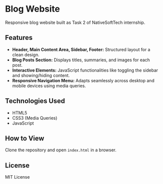 # Blog Website

Responsive blog website built as Task 2 of NativeSoftTech internship.

## Features

- **Header, Main Content Area, Sidebar, Footer:** Structured layout for a clean design.
- **Blog Posts Section:** Displays titles, summaries, and images for each post.
- **Interactive Elements:** JavaScript functionalities like toggling the sidebar and showing/hiding content.
- **Responsive Navigation Menu:** Adapts seamlessly across desktop and mobile devices using media queries.

## Technologies Used

- HTML5
- CSS3 (Media Queries)
- JavaScript

## How to View

Clone the repository and open `index.html` in a browser.

## License

MIT License
